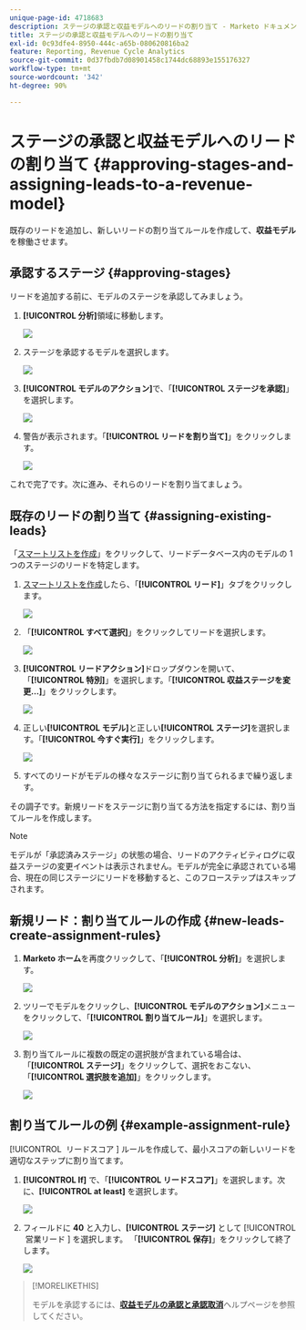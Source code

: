 ```yaml
---
unique-page-id: 4718683
description: ステージの承認と収益モデルへのリードの割り当て - Marketo ドキュメント - 製品ドキュメント
title: ステージの承認と収益モデルへのリードの割り当て
exl-id: 0c93dfe4-8950-444c-a65b-080620816ba2
feature: Reporting, Revenue Cycle Analytics
source-git-commit: 0d37fbdb7d08901458c1744dc68893e155176327
workflow-type: tm+mt
source-wordcount: '342'
ht-degree: 90%

---
```


# ステージの承認と収益モデルへのリードの割り当て {#approving-stages-and-assigning-leads-to-a-revenue-model}

既存のリードを追加し、新しいリードの割り当てルールを作成して、**収益モデル**&#x200B;を稼働させます。

## 承認するステージ {#approving-stages}

リードを追加する前に、モデルのステージを承認してみましょう。

1. **[!UICONTROL 分析]**&#x200B;領域に移動します。

   ![](assets/image2015-4-28-17-3a8-3a8.png)

1. ステージを承認するモデルを選択します。

   ![](assets/image2015-4-28-17-3a10-3a3.png)

1. **[!UICONTROL モデルのアクション]**&#x200B;で、「**[!UICONTROL ステージを承認]**」を選択します。

   ![](assets/image2015-4-28-17-3a12-3a37.png)

1. 警告が表示されます。「**[!UICONTROL リードを割り当て]**」をクリックします。

   ![](assets/image2015-4-28-17-3a5-3a39.png)

これで完了です。次に進み、それらのリードを割り当てましょう。

## 既存のリードの割り当て {#assigning-existing-leads}

「[スマートリストを作成](/help/marketo/product-docs/core-marketo-concepts/smart-lists-and-static-lists/creating-a-smart-list/create-a-smart-list.md)」をクリックして、リードデータベース内のモデルの 1 つのステージのリードを特定します。

1. [スマートリストを作成](/help/marketo/product-docs/core-marketo-concepts/smart-lists-and-static-lists/creating-a-smart-list/create-a-smart-list.md)したら、「**[!UICONTROL リード]**」タブをクリックします。

   ![](assets/image2015-4-29-11-3a37-3a30.png)

1. 「**[!UICONTROL すべて選択]**」をクリックしてリードを選択します。

   ![](assets/image2015-4-29-11-3a39-3a39.png)

1. **[!UICONTROL リードアクション]**&#x200B;ドロップダウンを開いて、「**[!UICONTROL 特別]**」を選択します。「**[!UICONTROL 収益ステージを変更…]**」をクリックします。

   ![](assets/image2015-4-29-11-3a40-3a38.png)

1. 正しい&#x200B;**[!UICONTROL モデル]**&#x200B;と正しい&#x200B;**[!UICONTROL ステージ]**&#x200B;を選択します。「**[!UICONTROL 今すぐ実行]**」をクリックします。

   ![](assets/image2015-4-29-11-3a43-3a41.png)

1. すべてのリードがモデルの様々なステージに割り当てられるまで繰り返します。

その調子です。新規リードをステージに割り当てる方法を指定するには、割り当てルールを作成します。

>[!NOTE]
>
>モデルが「承認済みステージ」の状態の場合、リードのアクティビティログに収益ステージの変更イベントは表示されません。モデルが完全に承認されている場合、現在の同じステージにリードを移動すると、このフローステップはスキップされます。

## 新規リード：割り当てルールの作成  {#new-leads-create-assignment-rules}

1. **Marketo ホーム**&#x200B;を再度クリックして、「**[!UICONTROL 分析]**」を選択します。

   ![](assets/image2015-4-28-17-3a8-3a8.png)

1. ツリーでモデルをクリックし、**[!UICONTROL モデルのアクション]**&#x200B;メニューをクリックして、「**[!UICONTROL 割り当てルール]**」を選択します。

   ![](assets/image2015-4-29-11-3a52-3a17.png)

1. 割り当てルールに複数の既定の選択肢が含まれている場合は、「**[!UICONTROL ステージ]**」をクリックして、選択をおこない、「**[!UICONTROL 選択肢を追加]**」をクリックします。

   ![](assets/image2015-4-29-12-3a5-3a46.png)

## 割り当てルールの例 {#example-assignment-rule}

[!UICONTROL &#x200B; リードスコア &#x200B;] ルールを作成して、最小スコアの新しいリードを適切なステップに割り当てます。

1. **[!UICONTROL If]** で、「**[!UICONTROL リードスコア]**」を選択します。次に、**[!UICONTROL at least]** を選択します。

   ![](assets/image2015-4-29-13-3a27-3a8.png)

1. フィールドに **40** と入力し、**[!UICONTROL ステージ]** として [!UICONTROL &#x200B; 営業リード &#x200B;] を選択します。 「**[!UICONTROL 保存]**」をクリックして終了します。

   ![](assets/image2015-4-29-14-3a4-3a23.png)

>[!MORELIKETHIS]
>
>モデルを承認するには、**[収益モデルの承認と承認取消](/help/marketo/product-docs/reporting/revenue-cycle-analytics/revenue-cycle-models/approve-unapprove-a-revenue-model.md)**&#x200B;ヘルプページを参照してください。
